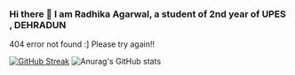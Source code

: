 ###                                    Hi there 👋 I am Radhika Agarwal, a student of 2nd year of UPES , DEHRADUN
404 error not found :] Please try again!!


<!--
**radhika2468/radhika2468** is a ✨ _special_ ✨ repository because its `README.md` (this file) appears on your GitHub profile.

Here are some ideas to get you started:

- 🔭 I’m currently working on ...
- 🌱 I’m currently learning ...
- 👯 I’m looking to collaborate on ...
- 🤔 I’m looking for help with ...
- 💬 Ask me about ...
- 📫 How to reach me: ...
- 😄 Pronouns: ...
- ⚡ Fun fact: ...
--> 
[![GitHub Streak](https://github-readme-streak-stats.herokuapp.com/?user=radhika2468&theme=algolia)](https://github.com/DenverCoder1/github-readme-streak-stats)
![Anurag's GitHub stats](https://github-readme-stats.vercel.app/api?username=radhika2468&theme=algolia&show_icons=true)




